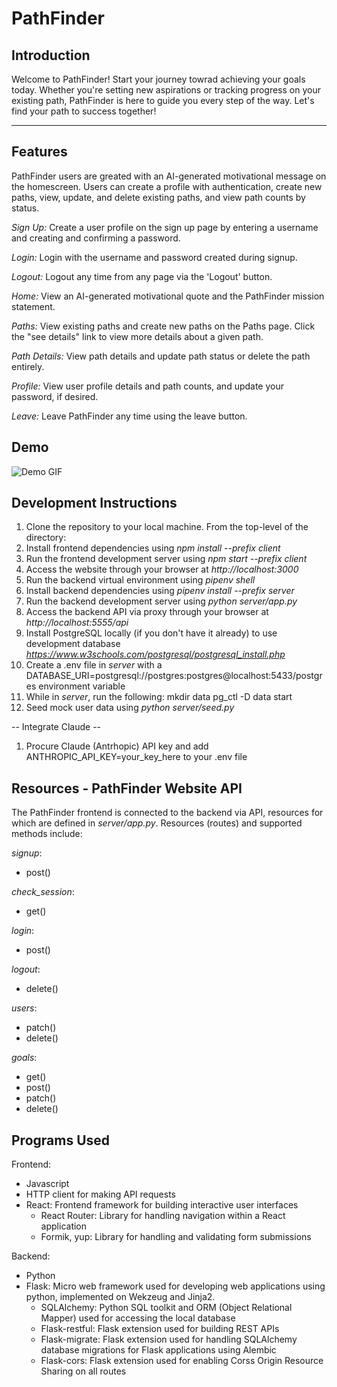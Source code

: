 # PathFinder

## Introduction

Welcome to PathFinder! Start your journey towrad achieving your goals today. Whether you're setting new aspirations or tracking progress on your existing path, PathFinder is here to guide you every step of the way. Let's find your path to success together!

---

## Features
PathFinder users are greated with an AI-generated motivational message on the homescreen. Users can create a profile with authentication, create new paths, view, update, and delete existing paths, and view path counts by status. 

_Sign Up:_ Create a user profile on the sign up page by entering a username and creating and confirming a password.

_Login:_ Login with the username and password created during signup.

_Logout:_ Logout any time from any page via the 'Logout' button.

_Home:_ View an AI-generated motivational quote and the PathFinder mission statement.

_Paths:_ View existing paths and create new paths on the Paths page. Click the "see details" link to view more details about a given path.

_Path Details:_ View path details and update path status or delete the path entirely.

_Profile:_ View user profile details and path counts, and update your password, if desired.

_Leave:_ Leave PathFinder any time using the leave button.

## Demo
![Demo GIF](client/public/patfinder_gif.gif)

## Development Instructions

1. Clone the repository to your local machine. From the top-level of the directory:
2. Install frontend dependencies using _npm install --prefix client_
3. Run the frontend development server using _npm start --prefix client_
4. Access the website through your browser at _http://localhost:3000_
4. Run the backend virtual environment using _pipenv shell_
5. Install backend dependencies using _pipenv install --prefix server_
6. Run the backend development server using _python server/app.py_
7. Access the backend API via proxy through your browser at _http://localhost:5555/api_
8. Install PostgreSQL locally (if you don't have it already) to use development database _https://www.w3schools.com/postgresql/postgresql_install.php_
9. Create a .env file in _server_ with a DATABASE_URI=postgresql://postgres:postgres@localhost:5433/postgres environment variable
10. While in _server_, run the following:
  mkdir data
  pg_ctl -D data start
11. Seed mock user data using _python server/seed.py_

-- Integrate Claude --
1. Procure Claude (Antrhopic) API key and add ANTHROPIC_API_KEY=your_key_here to your .env file


## Resources - PathFinder Website API
The PathFinder frontend is connected to the backend via API, resources for which are defined in _server/app.py_. Resources (routes) and supported methods include:

_signup_:
  * post()

_check_session_:
  * get()

_login_:
  * post()

_logout_:
  * delete()

_users_:
  * patch()
  * delete()

_goals_:
  * get()
  * post()
  * patch()
  * delete()

## Programs Used
Frontend:
- Javascript
- HTTP client for making API requests
- React: Frontend framework for building interactive user interfaces
  - React Router: Library for handling navigation within a React application
  - Formik, yup: Library for handling and validating form submissions

Backend:
- Python
- Flask: Micro web framework used for developing web applications using python, implemented on Wekzeug and Jinja2.
  - SQLAlchemy: Python SQL toolkit and ORM (Object Relational Mapper) used for accessing the local database
  - Flask-restful: Flask extension used for building REST APIs
  - Flask-migrate: Flask extension used for handling SQLAlchemy database migrations for Flask applications using Alembic
  - Flask-cors: Flask extension used for enabling Corss Origin Resource Sharing on all routes
